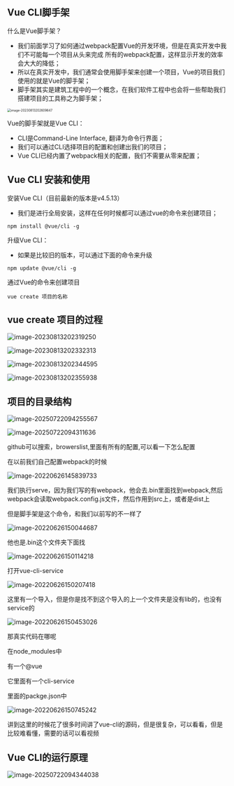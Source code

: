 ## Vue CLI脚手架

什么是Vue脚手架？ 

- 我们前面学习了如何通过webpack配置Vue的开发环境，但是在真实开发中我们不可能每一个项目从头来完成 所有的webpack配置，这样显示开发的效率会大大的降低； 
- 所以在真实开发中，我们通常会使用脚手架来创建一个项目，Vue的项目我们使用的就是Vue的脚手架； 
- 脚手架其实是建筑工程中的一个概念，在我们软件工程中也会将一些帮助我们搭建项目的工具称之为脚手架；

<img src=".\9_vue-cli.assets\/image-20230813202609647.png" alt="image-20230813202609647" style="zoom:50%;" />

Vue的脚手架就是Vue CLI： 

- CLI是Command-Line Interface, 翻译为命令行界面； 
- 我们可以通过CLI选择项目的配置和创建出我们的项目； 
- Vue CLI已经内置了webpack相关的配置，我们不需要从零来配置；



## Vue CLI 安装和使用

安装Vue CLI（目前最新的版本是v4.5.13） 

- 我们是进行全局安装，这样在任何时候都可以通过vue的命令来创建项目；

```
npm install @vue/cli -g
```

升级Vue CLI： 

- 如果是比较旧的版本，可以通过下面的命令来升级

```
npm update @vue/cli -g
```

通过Vue的命令来创建项目

```
vue create 项目的名称
```



## vue create 项目的过程

![image-20230813202319250](.\9_vue-cli.assets\/image-20230813202319250.png)

![image-20230813202332313](.\9_vue-cli.assets\/image-20230813202332313.png)

![image-20230813202344595](.\9_vue-cli.assets\/image-20230813202344595.png)

![image-20230813202355938](.\9_vue-cli.assets\/image-20230813202355938.png)



## 项目的目录结构

![image-20250722094255567](.\9_vue-cli.assets\image-20250722094255567.png)

![image-20250722094311636](.\9_vue-cli.assets\image-20250722094311636.png)

github可以搜索，browerslist,里面有所有的配置,可以看一下怎么配置



在以前我们自己配置webpack的时候

![image-20220626145839733](.\9_vue-cli.assets\image-20220626145839733.png)

我们执行serve，因为我们写的有webpack，他会去.bin里面找到webpack,然后webpack会读取webpack.config.js文件，然后作用到src上，或者是dist上

但是脚手架是这个命令，和我们以前写的不一样了

![image-20220626150044687](.\9_vue-cli.assets\image-20220626150044687.png)

他也是.bin这个文件夹下面找

![image-20220626150114218](.\9_vue-cli.assets\image-20220626150114218.png)



打开vue-cli-service

![image-20220626150207418](.\9_vue-cli.assets\image-20220626150207418.png)

这里有一个导入，但是你是找不到这个导入的上一个文件夹是没有lib的，也没有service的

![image-20220626150453026](.\9_vue-cli.assets\image-20220626150453026.png)

那真实代码在哪呢

在node_modules中

有一个@vue

它里面有一个cli-service

里面的packge.json中

![image-20220626150745242](.\9_vue-cli.assets\image-20220626150745242.png)



讲到这里的时候花了很多时间讲了vue-cli的源码，但是很复杂，可以看看，但是比较难看懂，需要的话可以看视频



## Vue CLI的运行原理

![image-20250722094344038](.\9_vue-cli.assets\image-20250722094344038.png)

